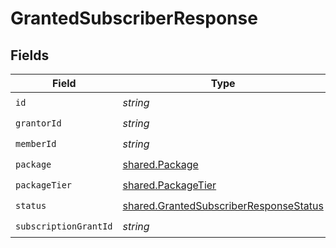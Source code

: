# GrantedSubscriberResponse


## Fields

| Field                                                                                                   | Type                                                                                                    | Required                                                                                                | Description                                                                                             |
| ------------------------------------------------------------------------------------------------------- | ------------------------------------------------------------------------------------------------------- | ------------------------------------------------------------------------------------------------------- | ------------------------------------------------------------------------------------------------------- |
| `id`                                                                                                    | *string*                                                                                                | :heavy_check_mark:                                                                                      | N/A                                                                                                     |
| `grantorId`                                                                                             | *string*                                                                                                | :heavy_check_mark:                                                                                      | N/A                                                                                                     |
| `memberId`                                                                                              | *string*                                                                                                | :heavy_check_mark:                                                                                      | N/A                                                                                                     |
| `package`                                                                                               | [shared.Package](../../../sdk/models/shared/package.md)                                                 | :heavy_check_mark:                                                                                      | N/A                                                                                                     |
| `packageTier`                                                                                           | [shared.PackageTier](../../../sdk/models/shared/packagetier.md)                                         | :heavy_check_mark:                                                                                      | N/A                                                                                                     |
| `status`                                                                                                | [shared.GrantedSubscriberResponseStatus](../../../sdk/models/shared/grantedsubscriberresponsestatus.md) | :heavy_check_mark:                                                                                      | N/A                                                                                                     |
| `subscriptionGrantId`                                                                                   | *string*                                                                                                | :heavy_check_mark:                                                                                      | N/A                                                                                                     |